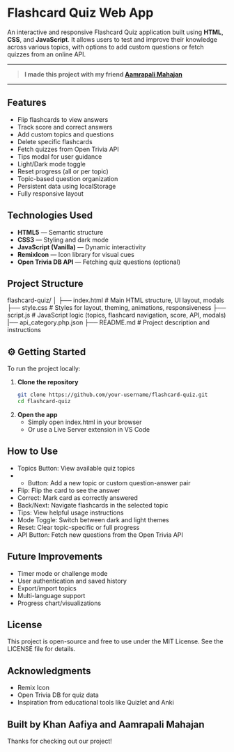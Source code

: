 # Flashcard Quiz Web App

An interactive and responsive Flashcard Quiz application built using **HTML**, **CSS**, and **JavaScript**. It allows users to test and improve their knowledge across various topics, with options to add custom questions or fetch quizzes from an online API.

---

>  **I made this project with my friend [Aamrapali Mahajan](https://github.com/Aamrapalimahajan30)**

---

## Features

- Flip flashcards to view answers
- Track score and correct answers
- Add custom topics and questions
- Delete specific flashcards
- Fetch quizzes from Open Trivia API
- Tips modal for user guidance
- Light/Dark mode toggle
- Reset progress (all or per topic)
- Topic-based question organization
- Persistent data using localStorage
- Fully responsive layout

## Technologies Used

- **HTML5** — Semantic structure
- **CSS3** — Styling and dark mode
- **JavaScript (Vanilla)** — Dynamic interactivity
- **RemixIcon** — Icon library for visual cues
- **Open Trivia DB API** — Fetching quiz questions (optional)

## Project Structure

flashcard-quiz/
│
├── index.html # Main HTML structure, UI layout, modals
├── style.css # Styles for layout, theming, animations, responsiveness
├── script.js # JavaScript logic (topics, flashcard navigation, score, API, modals)
|── api_category.php.json
├── README.md # Project description and instructions

## ⚙️ Getting Started

To run the project locally:

1. **Clone the repository**
   ```bash
   git clone https://github.com/your-username/flashcard-quiz.git
   cd flashcard-quiz
2. **Open the app**
   - Simply open index.html in your browser
   - Or use a Live Server extension in VS Code

## How to Use

- Topics Button: View available quiz topics
- + Button: Add a new topic or custom question-answer pair
- Flip: Flip the card to see the answer
- Correct: Mark card as correctly answered
- Back/Next: Navigate flashcards in the selected topic
- Tips: View helpful usage instructions
- Mode Toggle: Switch between dark and light themes
- Reset: Clear topic-specific or full progress
- API Button: Fetch new questions from the Open Trivia API

## Future Improvements

 - Timer mode or challenge mode
 - User authentication and saved history
 - Export/import topics
 - Multi-language support
 - Progress chart/visualizations

## License
   This project is open-source and free to use under the MIT License.
   See the LICENSE file for details.

## Acknowledgments

  - Remix Icon
  - Open Trivia DB for quiz data
  - Inspiration from educational tools like Quizlet and Anki

## Built by Khan Aafiya and Aamrapali Mahajan
  Thanks for checking out our project!
